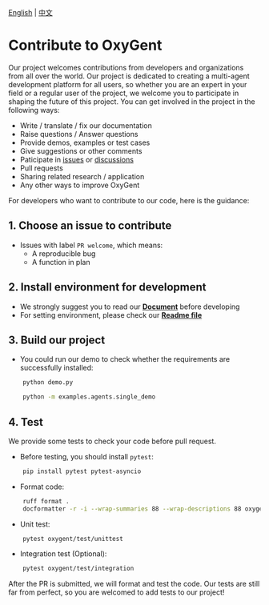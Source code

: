 <!-- Copyright 2025 JD.com

Licensed under the Apache License, Version 2.0 (the "License");
you may not use this project except in compliance with the License.
You may obtain a copy of the License at

    http://www.apache.org/licenses/LICENSE-2.0

Unless required by applicable law or agreed to in writing, software
distributed under the License is distributed on an "AS IS" BASIS,
WITHOUT WARRANTIES OR CONDITIONS OF ANY KIND, either express or implied.
See the License for the specific language governing permissions and
limitations under the License. -->

[English](./CONTRIBUTING.md) | [中文](./CONTRIBUTING_zh.md)

# Contribute to OxyGent

Our project welcomes contributions from developers and organizations from all over the world. Our project is dedicated to creating a multi-agent development platform for all users, so whether you are an expert in your field or a regular user of the project, we welcome you to participate in shaping the future of this project. You can get involved in the project in the following ways:

+ Write / translate / fix our documentation
+ Raise questions / Answer questions
+ Provide demos, examples or test cases
+ Give suggestions or other comments
+ Paticipate in [issues](https://github.com/jd-opensource/OxyGent/issues) or [discussions](https://github.com/jd-opensource/OxyGent/discussions)
+ Pull requests
+ Sharing related research / application
+ Any other ways to improve OxyGent

For developers who want to contribute to our code, here is the guidance:

## 1. Choose an issue to contribute
+ Issues with label `PR welcome`, which means:
    + A reproducible bug
    + A function in plan

## 2. Install environment for development
+ We strongly suggest you to read our **[Document](http://oxygent.jd.com/docs/)** before developing
+ For setting environment, please check our  **[Readme file](/README.md)**

## 3. Build our project
+ You could run our demo to check whether the requirements are successfully installed:
```bash
    python demo.py
```
```bash
    python -m examples.agents.single_demo
```

## 4. Test
We provide some tests to check your code before pull request.
+ Before testing, you should install `pytest`:
```bash
    pip install pytest pytest-asyncio
```
+ Format code:
```bash
    ruff format .
    docformatter -r -i --wrap-summaries 88 --wrap-descriptions 88 oxygent/
```
+ Unit test:
```bash
    pytest oxygent/test/unittest
```
+ Integration test (Optional):
```bash
    pytest oxygent/test/integration
```
After the PR is submitted, we will format and test the code.
Our tests are still far from perfect, so you are welcomed to add tests to our project!